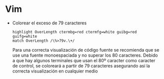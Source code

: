 # Vim

* Colorear el exceso de 79 caracteres

      highlight OverLength ctermbg=red ctermfg=white guibg=red guifg=white
      match OverLength /\%>79v.\+/

  Para una correcta visualización de código fuente se recomienda que se use una
  fuente monoespaciada y no superar los 80 caracteres. Debido a que hay algunos
  terminales que usan el 80º caracter como caracter de control, se coloreará a
  partir de 79 caracteres asegurando así la correcta visualización en cualquier
  medio
